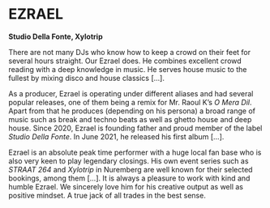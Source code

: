 # EZRAEL
**Studio Della Fonte, Xylotrip**

There are not many DJs who know how to keep a crowd on their feet for several hours straight. Our Ezrael does. He combines excellent crowd reading with a deep knowledge in music. He serves house music to the fullest by mixing disco and house classics [...]. 

As a producer, Ezrael is operating under different aliases and had several popular releases, one of them being a remix for Mr. Raoul K’s *O Mera Dil*. Apart from that he produces (depending on his persona) a broad range of music such as break and techno beats as well as ghetto house and deep house. Since 2020, Ezrael is founding father and proud member of the label *Studio Della Fonte*. In June 2021, he released his first album [...]. 

Ezrael is an absolute peak time performer with a huge local fan base who is also very keen to play legendary closings. His own event series such as *STRAAT 264* and *Xylotrip* in Nuremberg are well known for their selected bookings, among them [...]. It is always a pleasure to work with kind and humble Ezrael. We sincerely love him for his creative output as well as positive mindset. A true jack of all trades in the best sense. 